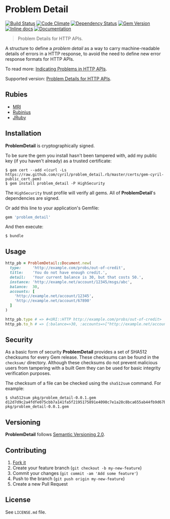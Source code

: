 # Problem Detail

[![Build Status](https://travis-ci.org/cyril/problem_detail.rb.svg?branch=master)][travis]
[![Code Climate](https://codeclimate.com/github/cyril/problem_detail.rb/badges/gpa.svg)][codeclimate]
[![Dependency Status](https://gemnasium.com/cyril/problem_detail.rb.svg)][gemnasium]
[![Gem Version](https://badge.fury.io/rb/problem_detail.rb.svg)][gem]
[![Inline docs](http://inch-ci.org/github/cyril/problem_detail.rb.svg?branch=master)][inchpages]
[![Documentation](http://img.shields.io/:yard-docs-38c800.svg)][rubydoc]

> Problem Details for HTTP APIs.

A structure to define a *problem detail* as a way to carry machine-readable details of errors in a HTTP response, to avoid the need to define new error response formats for HTTP APIs.

To read more: [Indicating Problems in HTTP APIs](http://www.mnot.net/blog/2013/05/15/http_problem).

Supported version: [Problem Details for HTTP APIs](https://tools.ietf.org/html/rfc7807).

## Rubies

* [MRI](https://www.ruby-lang.org/)
* [Rubinius](http://rubini.us/)
* [JRuby](http://jruby.org/)

## Installation

__ProblemDetail__ is cryptographically signed.

To be sure the gem you install hasn't been tampered with, add my public key (if you haven't already) as a trusted certificate:

    $ gem cert --add <(curl -Ls https://raw.github.com/cyril/problem_detail.rb/master/certs/gem-cyril-public_cert.pem)
    $ gem install problem_detail -P HighSecurity

The `HighSecurity` trust profile will verify all gems.  All of __ProblemDetail__'s dependencies are signed.

Or add this line to your application's Gemfile:

```ruby
gem 'problem_detail'
```

And then execute:

    $ bundle

## Usage

```ruby
http_pb = ProblemDetail::Document.new(
  type:     'http://example.com/probs/out-of-credit',
  title:    'You do not have enough credit.',
  detail:   'Your current balance is 30, but that costs 50.',
  instance: 'http://example.net/account/12345/msgs/abc',
  balance:  30,
  accounts: [
    'http://example.net/account/12345',
    'http://example.net/account/67890'
  ]
)

http_pb.type # => #<URI::HTTP http://example.com/probs/out-of-credit>
http_pb.to_h # => {:balance=>30, :accounts=>["http://example.net/account/12345", "http://example.net/account/67890"], :detail=>"Your current balance is 30, but that costs 50.", :instance=>#<URI::HTTP http://example.net/account/12345/msgs/abc>, :title=>"You do not have enough credit.", :type=>#<URI::HTTP http://example.com/probs/out-of-credit>}
```

## Security

As a basic form of security __ProblemDetail__ provides a set of SHA512 checksums for
every Gem release.  These checksums can be found in the `checksum/` directory.
Although these checksums do not prevent malicious users from tampering with a
built Gem they can be used for basic integrity verification purposes.

The checksum of a file can be checked using the `sha512sum` command.  For
example:

    $ sha512sum pkg/problem_detail-0.0.1.gem
    d12d7d9c2a4fdfe075cbb7a141fa5f2195175891e4098c7e1a28c8bca655ab44fb9d67b6a2e3991d0f852026c5e4537fdf7e314575c68d1c80b3a4b1eb1c041f  pkg/problem_detail-0.0.1.gem

## Versioning

__ProblemDetail__ follows [Semantic Versioning 2.0](http://semver.org/).

## Contributing

1. [Fork it](https://github.com/cyril/problem_detail.rb/fork)
2. Create your feature branch (`git checkout -b my-new-feature`)
3. Commit your changes (`git commit -am 'Add some feature'`)
4. Push to the branch (`git push origin my-new-feature`)
5. Create a new Pull Request

## License

See `LICENSE.md` file.

[gem]: https://rubygems.org/gems/problem_detail
[travis]: https://travis-ci.org/cyril/problem_detail.rb
[codeclimate]: https://codeclimate.com/github/cyril/problem_detail.rb
[gemnasium]: https://gemnasium.com/cyril/problem_detail.rb
[inchpages]: http://inch-ci.org/github/cyril/problem_detail.rb
[rubydoc]: http://rubydoc.info/gems/problem_detail/frames
